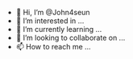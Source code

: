 - 👋 Hi, I’m @John4seun
- 👀 I’m interested in ...
- 🌱 I’m currently learning ...
- 💞️ I’m looking to collaborate on ...
- 📫 How to reach me ...

<!---
John4seun/John4seun is a ✨ special ✨ repository because its `README.md` (this file) appears on your GitHub profile.
You can click the Preview link to take a look at your changes.
--->
